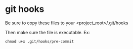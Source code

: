 # git hooks

Be sure to copy these files to your <project_root>/.git/hooks

Then make sure the file is executable. Ex:

```
chmod u+x .git/hooks/pre-commit
```
